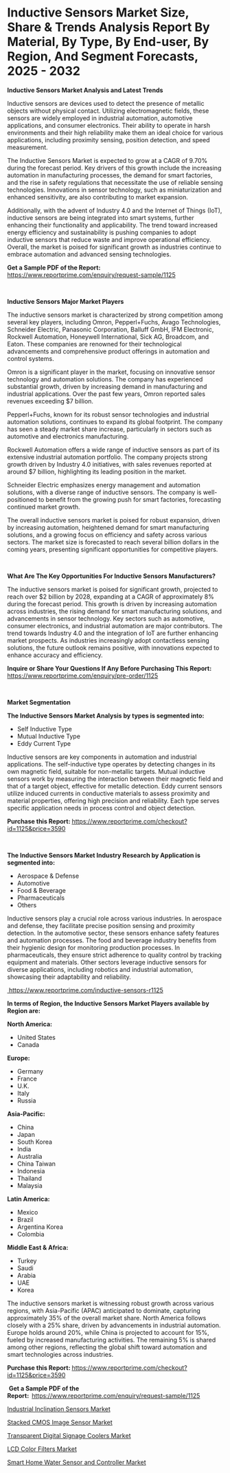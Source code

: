 <p><h1>Inductive Sensors Market Size, Share & Trends Analysis Report By Material, By Type, By End-user, By Region, And Segment Forecasts, 2025 - 2032</h1></p><p><strong>Inductive Sensors Market Analysis and Latest Trends</strong></p>
<p><p>Inductive sensors are devices used to detect the presence of metallic objects without physical contact. Utilizing electromagnetic fields, these sensors are widely employed in industrial automation, automotive applications, and consumer electronics. Their ability to operate in harsh environments and their high reliability make them an ideal choice for various applications, including proximity sensing, position detection, and speed measurement.</p><p>The Inductive Sensors Market is expected to grow at a CAGR of 9.70% during the forecast period. Key drivers of this growth include the increasing automation in manufacturing processes, the demand for smart factories, and the rise in safety regulations that necessitate the use of reliable sensing technologies. Innovations in sensor technology, such as miniaturization and enhanced sensitivity, are also contributing to market expansion.</p><p>Additionally, with the advent of Industry 4.0 and the Internet of Things (IoT), inductive sensors are being integrated into smart systems, further enhancing their functionality and applicability. The trend toward increased energy efficiency and sustainability is pushing companies to adopt inductive sensors that reduce waste and improve operational efficiency. Overall, the market is poised for significant growth as industries continue to embrace automation and advanced sensing technologies.</p></p>
<p><strong>Get a Sample PDF of the Report:&nbsp;</strong> <a href="https://www.reportprime.com/enquiry/request-sample/1125?utm_campaign=1943&utm_medium=2&utm_source=Github&utm_content=ia&utm_term=18032025&utm_id=inductive-sensors">https://www.reportprime.com/enquiry/request-sample/1125</a></p>
<p>&nbsp;</p>
<p><strong>Inductive Sensors Major Market Players</strong></p>
<p><p>The inductive sensors market is characterized by strong competition among several key players, including Omron, Pepperl+Fuchs, Avago Technologies, Schneider Electric, Panasonic Corporation, Balluff GmbH, IFM Electronic, Rockwell Automation, Honeywell International, Sick AG, Broadcom, and Eaton. These companies are renowned for their technological advancements and comprehensive product offerings in automation and control systems.</p><p>Omron is a significant player in the market, focusing on innovative sensor technology and automation solutions. The company has experienced substantial growth, driven by increasing demand in manufacturing and industrial applications. Over the past few years, Omron reported sales revenues exceeding $7 billion.</p><p>Pepperl+Fuchs, known for its robust sensor technologies and industrial automation solutions, continues to expand its global footprint. The company has seen a steady market share increase, particularly in sectors such as automotive and electronics manufacturing.</p><p>Rockwell Automation offers a wide range of inductive sensors as part of its extensive industrial automation portfolio. The company projects strong growth driven by Industry 4.0 initiatives, with sales revenues reported at around $7 billion, highlighting its leading position in the market.</p><p>Schneider Electric emphasizes energy management and automation solutions, with a diverse range of inductive sensors. The company is well-positioned to benefit from the growing push for smart factories, forecasting continued market growth.</p><p>The overall inductive sensors market is poised for robust expansion, driven by increasing automation, heightened demand for smart manufacturing solutions, and a growing focus on efficiency and safety across various sectors. The market size is forecasted to reach several billion dollars in the coming years, presenting significant opportunities for competitive players.</p></p>
<p>&nbsp;</p>
<p><strong>What Are The Key Opportunities For Inductive Sensors Manufacturers?</strong></p>
<p><p>The inductive sensors market is poised for significant growth, projected to reach over $2 billion by 2028, expanding at a CAGR of approximately 8% during the forecast period. This growth is driven by increasing automation across industries, the rising demand for smart manufacturing solutions, and advancements in sensor technology. Key sectors such as automotive, consumer electronics, and industrial automation are major contributors. The trend towards Industry 4.0 and the integration of IoT are further enhancing market prospects. As industries increasingly adopt contactless sensing solutions, the future outlook remains positive, with innovations expected to enhance accuracy and efficiency.</p></p>
<p><strong>Inquire or Share Your Questions If Any Before Purchasing This Report:</strong> <a href="https://www.reportprime.com/enquiry/pre-order/1125?utm_campaign=1943&utm_medium=2&utm_source=Github&utm_content=ia&utm_term=18032025&utm_id=inductive-sensors">https://www.reportprime.com/enquiry/pre-order/1125</a></p>
<p>&nbsp;</p>
<p><strong>Market Segmentation</strong></p>
<p><strong>The Inductive Sensors Market Analysis by types is segmented into:</strong></p>
<p><ul><li>Self Inductive Type</li><li>Mutual Inductive Type</li><li>Eddy Current Type</li></ul></p>
<p><p>Inductive sensors are key components in automation and industrial applications. The self-inductive type operates by detecting changes in its own magnetic field, suitable for non-metallic targets. Mutual inductive sensors work by measuring the interaction between their magnetic field and that of a target object, effective for metallic detection. Eddy current sensors utilize induced currents in conductive materials to assess proximity and material properties, offering high precision and reliability. Each type serves specific application needs in process control and object detection.</p></p>
<p><strong>Purchase this Report:&nbsp;</strong><a href="https://www.reportprime.com/checkout?id=1125&price=3590&utm_campaign=1943&utm_medium=2&utm_source=Github&utm_content=ia&utm_term=18032025&utm_id=inductive-sensors">https://www.reportprime.com/checkout?id=1125&price=3590</a></p>
<p>&nbsp;</p>
<p><strong>The Inductive Sensors Market Industry Research by Application is segmented into:</strong></p>
<p><ul><li>Aerospace & Defense</li><li>Automotive</li><li>Food & Beverage</li><li>Pharmaceuticals</li><li>Others</li></ul></p>
<p><p>Inductive sensors play a crucial role across various industries. In aerospace and defense, they facilitate precise position sensing and proximity detection. In the automotive sector, these sensors enhance safety features and automation processes. The food and beverage industry benefits from their hygienic design for monitoring production processes. In pharmaceuticals, they ensure strict adherence to quality control by tracking equipment and materials. Other sectors leverage inductive sensors for diverse applications, including robotics and industrial automation, showcasing their adaptability and reliability.</p></p>
<p><a href="https://www.reportprime.com/inductive-sensors-r1125?utm_campaign=1943&utm_medium=2&utm_source=Github&utm_content=ia&utm_term=18032025&utm_id=inductive-sensors">&nbsp;https://www.reportprime.com/inductive-sensors-r1125</a></p>
<p><strong>In terms of Region, the Inductive Sensors Market Players available by Region are:</strong></p>
<p>
    <p> <strong> North America: </strong>
        <ul>
            <li>United States</li>
            <li>Canada</li>
        </ul>
        </p> 
    <p> <strong> Europe: </strong>
        <ul>
            <li>Germany</li>
            <li>France</li>
            <li>U.K.</li>
            <li>Italy</li>
            <li>Russia</li>
        </ul>
        </p> 
    <p> <strong> Asia-Pacific: </strong>
        <ul>
            <li>China</li>
            <li>Japan</li>
            <li>South Korea</li>
            <li>India</li>
            <li>Australia</li>
            <li>China Taiwan</li>
            <li>Indonesia</li>
            <li>Thailand</li>
            <li>Malaysia</li>
        </ul>
        </p> 
    <p> <strong> Latin America: </strong>
        <ul>
            <li>Mexico</li>
            <li>Brazil</li>
            <li>Argentina Korea</li>
            <li>Colombia</li>
        </ul>
        </p> 
    <p> <strong> Middle East & Africa: </strong>
        <ul>
            <li>Turkey</li>
            <li>Saudi</li>
            <li>Arabia</li>
            <li>UAE</li>
            <li>Korea</li>
        </ul>
    </p>
    </p>
<p><p>The inductive sensors market is witnessing robust growth across various regions, with Asia-Pacific (APAC) anticipated to dominate, capturing approximately 35% of the overall market share. North America follows closely with a 25% share, driven by advancements in industrial automation. Europe holds around 20%, while China is projected to account for 15%, fueled by increased manufacturing activities. The remaining 5% is shared among other regions, reflecting the global shift toward automation and smart technologies across industries.</p></p>
<p><strong>Purchase this Report: </strong><a href="https://www.reportprime.com/checkout?id=1125&price=3590&utm_campaign=1943&utm_medium=2&utm_source=Github&utm_content=ia&utm_term=18032025&utm_id=inductive-sensors">https://www.reportprime.com/checkout?id=1125&price=3590</a></p>
<p>&nbsp;<strong>Get a Sample PDF of the Report:&nbsp;&nbsp;</strong><a href="https://www.reportprime.com/enquiry/request-sample/1125?utm_campaign=1943&utm_medium=2&utm_source=Github&utm_content=ia&utm_term=18032025&utm_id=inductive-sensors">https://www.reportprime.com/enquiry/request-sample/1125</a></p>
<p><strong></strong></p>
<p><p><a href="https://github.com/bordzjisela/Market-Research-Report-List-1/blob/main/industrial-inclination-sensors-market.md?utm_campaign=1943&utm_medium=2&utm_source=Github&utm_content=ia&utm_term=18032025&utm_id=inductive-sensors">Industrial Inclination Sensors Market</a></p><p><a href="https://github.com/bloggglazaie/Market-Research-Report-List-1/blob/main/stacked-cmos-image-sensor-market.md?utm_campaign=1943&utm_medium=2&utm_source=Github&utm_content=ia&utm_term=18032025&utm_id=inductive-sensors">Stacked CMOS Image Sensor Market</a></p><p><a href="https://github.com/stvnpukaj10/Market-Research-Report-List-1/blob/main/transparent-digital-signage-coolers-market.md?utm_campaign=1943&utm_medium=2&utm_source=Github&utm_content=ia&utm_term=18032025&utm_id=inductive-sensors">Transparent Digital Signage Coolers Market</a></p><p><a href="https://github.com/nikkoureta1y/Market-Research-Report-List-1/blob/main/lcd-color-filters-market.md?utm_campaign=1943&utm_medium=2&utm_source=Github&utm_content=ia&utm_term=18032025&utm_id=inductive-sensors">LCD Color Filters Market</a></p><p><a href="https://github.com/sakourkishev/Market-Research-Report-List-1/blob/main/smart-home-water-sensor-and-controller-market.md?utm_campaign=1943&utm_medium=2&utm_source=Github&utm_content=ia&utm_term=18032025&utm_id=inductive-sensors">Smart Home Water Sensor and Controller Market</a></p></p>